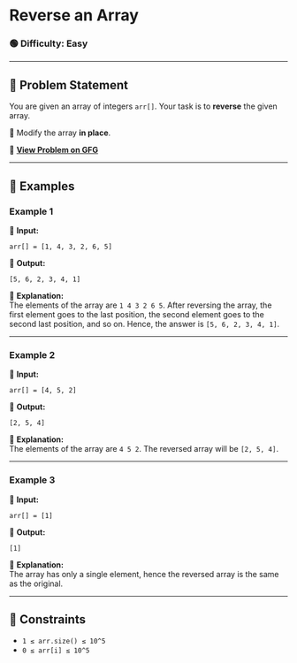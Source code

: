 # **Reverse an Array**  

### 🟢 Difficulty: **Easy**  

---  

## 📌 Problem Statement  
You are given an array of integers `arr[]`. Your task is to **reverse** the given array.

🔹 Modify the array **in place**.

🔗 **[View Problem on GFG](https://www.geeksforgeeks.org/batch/gfg-160-problems/track/arrays-gfg-160/problem/reverse-an-array/)**  

---  

## 🔹 Examples  

### **Example 1**  
🔹 **Input:**  
```plaintext
arr[] = [1, 4, 3, 2, 6, 5]
```  
🔹 **Output:**  
```plaintext
[5, 6, 2, 3, 4, 1]
```  
🔹 **Explanation:**  
The elements of the array are `1 4 3 2 6 5`. After reversing the array, the first element goes to the last position, the second element goes to the second last position, and so on. Hence, the answer is `[5, 6, 2, 3, 4, 1]`.  

---  

### **Example 2**  
🔹 **Input:**  
```plaintext
arr[] = [4, 5, 2]
```  
🔹 **Output:**  
```plaintext
[2, 5, 4]
```  
🔹 **Explanation:**  
The elements of the array are `4 5 2`. The reversed array will be `[2, 5, 4]`.  

---  

### **Example 3**  
🔹 **Input:**  
```plaintext
arr[] = [1]
```  
🔹 **Output:**  
```plaintext
[1]
```  
🔹 **Explanation:**  
The array has only a single element, hence the reversed array is the same as the original.  

---  

## 🔹 Constraints  
- `1 ≤ arr.size() ≤ 10^5`  
- `0 ≤ arr[i] ≤ 10^5`  